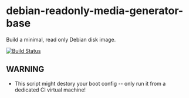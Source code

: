 # debian-readonly-media-generator-base

Build a minimal, read only Debian disk image.

[![Build Status](https://dev.azure.com/nekomimiswitch/General/_apis/build/status/debian-readonly-media-generator-base?branchName=master)](https://dev.azure.com/nekomimiswitch/General/_build/latest?definitionId=73&branchName=master)

## WARNING

* This script might destory your boot config -- only run it from a dedicated CI virtual machine!
